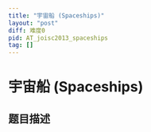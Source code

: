 ```yaml
---
title: "宇宙船 (Spaceships)"
layout: "post"
diff: 难度0
pid: AT_joisc2013_spaceships
tag: []
---
```


# 宇宙船 (Spaceships)

## 题目描述

[problemUrl]: https://atcoder.jp/contests/joisc2013-day4/tasks/joisc2013_spaceships



